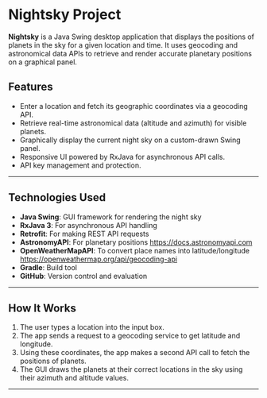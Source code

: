 # Nightsky Project

**Nightsky** is a Java Swing desktop application that displays the positions of planets in the sky for a given location and time. It uses geocoding and astronomical data APIs to retrieve and render accurate planetary positions on a graphical panel.

## Features

- Enter a location and fetch its geographic coordinates via a geocoding API.
- Retrieve real-time astronomical data (altitude and azimuth) for visible planets.
- Graphically display the current night sky on a custom-drawn Swing panel.
- Responsive UI powered by RxJava for asynchronous API calls.
- API key management and protection.

---

## Technologies Used

- **Java Swing**: GUI framework for rendering the night sky
- **RxJava 3**: For asynchronous API handling
- **Retrofit**: For making REST API requests
- **AstronomyAPI**: For planetary positions https://docs.astronomyapi.com
- **OpenWeatherMapAPI**: To convert place names into latitude/longitude https://openweathermap.org/api/geocoding-api
- **Gradle**: Build tool 
- **GitHub**: Version control and evaluation

---
## How It Works

1. The user types a location into the input box.
2. The app sends a request to a geocoding service to get latitude and longitude.
3. Using these coordinates, the app makes a second API call to fetch the positions of planets.
4. The GUI draws the planets at their correct locations in the sky using their azimuth and altitude values.
---
